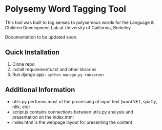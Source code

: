 # Polysemy Word Tagging Tool

This tool was built to tag senses to polysemous words for the Language & Children Development Lab at University of California, Berkeley. 

Documentation to be updated soon.

## Quick Installation
1. Clone repo
2. Install requirements.txt and other libraries
3. Run django app : ```python manage.py runserver```

## Additional Information
* utils.py performs most of the processing of input text (wordNET, spaCy, nltk, etc)
* script.js contains connections between utils.py analysis and presentation on the index.html
* index.html is the webpage layout for presenting the content
